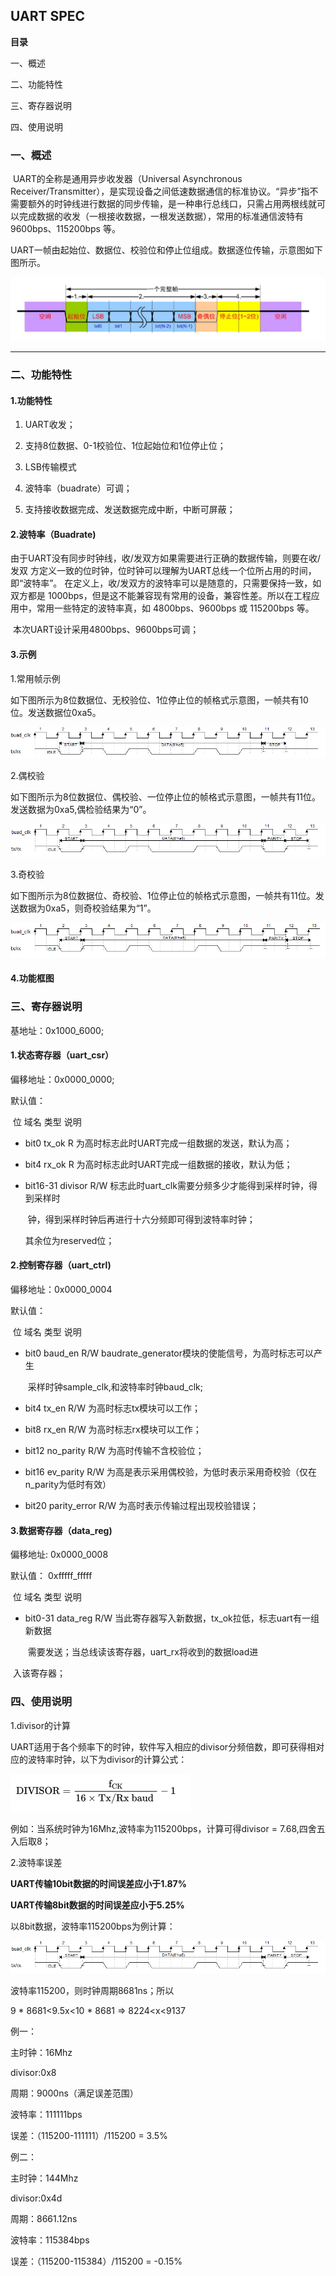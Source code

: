 ## UART   SPEC



**目录**

一、概述

二、功能特性

三、寄存器说明

四、使用说明



### 一、概述

​	UART的全称是通用异步收发器（Universal Asynchronous Receiver/Transmitter），是实现设备之间低速数据通信的标准协议。“异步”指不需要额外的时钟线进行数据的同步传输，是一种串行总线口，只需占用两根线就可以完成数据的收发（一根接收数据，一根发送数据），常用的标准通信波特有9600bps、115200bps 等。

​	UART一帧由起始位、数据位、校验位和停止位组成。数据逐位传输，示意图如下图所示。

![image-20201229142127764](uart_spec.assets/image-20201229142127764-1609727510506.png)

------





### 二、功能特性

#### 1.功能特性

1. UART收发；

2. 支持8位数据、0-1校验位、1位起始位和1位停止位；

3. LSB传输模式

4. 波特率（buadrate）可调；

5. 支持接收数据完成、发送数据完成中断，中断可屏蔽；

     

#### 2.波特率（Buadrate)

​	由于UART没有同步时钟线，收/发双方如果需要进行正确的数据传输，则要在收/发双 方定义一致的位时钟，位时钟可以理解为UART总线一个位所占用的时间，即“波特率”。 在定义上，收/发双方的波特率可以是随意的，只需要保持一致，如双方都是 1000bps，但是这不能兼容现有常用的设备，兼容性差。所以在工程应用中，常用一些特定的波特率真，如 4800bps、9600bps 或 115200bps 等。

​	本次UART设计采用4800bps、9600bps可调；



#### 3.示例

1.常用帧示例

​	如下图所示为8位数据位、无校验位、1位停止位的帧格式示意图，一帧共有10位。发送数据位0xa5。

![image-20201229151441411](uart_spec.assets/image-20201229151441411.png)

2.偶校验

​	如下图所示为8位数据位、偶校验、一位停止位的帧格式示意图，一帧共有11位。发送数据为0xa5,偶检验结果为“0”。

![image-20201229151922281](uart_spec.assets/image-20201229151922281.png)

3.奇校验

​	如下图所示为8位数据位、奇校验、1位停止位的帧格式示意图，一帧共有11位。发送数据为0xa5，则奇校验结果为“1”。

![image-20201229152254664](uart_spec.assets/image-20201229152254664.png)



#### 4.功能框图





### 三、寄存器说明



基地址：0x1000_6000;

#### 1.状态寄存器（uart_csr）

偏移地址：0x0000_0000;

默认值：	

​		位				域名				类型			说明

- bit0			tx_ok 				R 		为高时标志此时UART完成一组数据的发送，默认为高；

- bit4            rx_ok                 R         为高时标志此时UART完成一组数据的接收，默认为低；

- bit16-31    divisor              R/W     标志此时uart_clk需要分频多少才能得到采样时钟，得到采样时

  ​                                                         钟，得到采样时钟后再进行十六分频即可得到波特率时钟；

  其余位为reserved位；



#### 2.控制寄存器（uart_ctrl)

偏移地址：0x0000_0004

默认值：	

​		位				域名				类型			说明

- bit0			baud_en		  R/W		baudrate_generator模块的使能信号，为高时标志可以产生

  ​                                                           采样时钟sample_clk,和波特率时钟baud_clk;

- bit4			tx_en			 R/W		  为高时标志tx模块可以工作；

- bit8	 	   rx_en			 R/W		  为高时标志rx模块可以工作；

- bit12          no_parity      R/W          为高时传输不含校验位；

- bit16          ev_parity       R/W          为高是表示采用偶校验，为低时表示采用奇校验（仅在  n_parity为低时有效）

- bit20          parity_error   R/W          为高时表示传输过程出现校验错误；                          





#### 3.数据寄存器（data_reg)

偏移地址:	0x0000_0008

默认值：	0xfffff_fffff

​		位				域名				类型			说明

- bit0-31		data_reg			R/W		当此寄存器写入新数据，tx_ok拉低，标志uart有一组新数据

  ​                                                             需要发送；当总线读该寄存器，uart_rx将收到的数据load进

​                                                                      入该寄存器； 

### 四、使用说明

1.divisor的计算

UART适用于各个频率下的时钟，软件写入相应的divisor分频倍数，即可获得相对应的波特率时钟，以下为divisor的计算公式：

​								                         <img src="uart_spec.assets/image-20210318113932530.png" alt="image-20210318113932530" style="zoom:50%;" />

例如：当系统时钟为16Mhz,波特率为115200bps，计算可得divisor = 7.68,四舍五入后取8；



2.波特率误差

**UART传输10bit数据的时间误差应小于1.87%**

**UART传输8bit数据的时间误差应小于5.25%**

以8bit数据，波特率115200bps为例计算：

![image-20201229151922281](uart_spec.assets/image-20201229151922281.png)

波特率115200，则时钟周期8681ns；所以

9 * 8681<9.5x<10 * 8681 		=> 		8224<x<9137



例一：

主时钟：16Mhz

divisor:0x8

周期：9000ns（满足误差范围）

波特率：111111bps

误差：（115200-111111）/115200 = 3.5%



例二：

主时钟：144Mhz

divisor:0x4d

周期：8661.12ns

波特率：115384bps

误差：（115200-115384）/115200 = -0.15%
